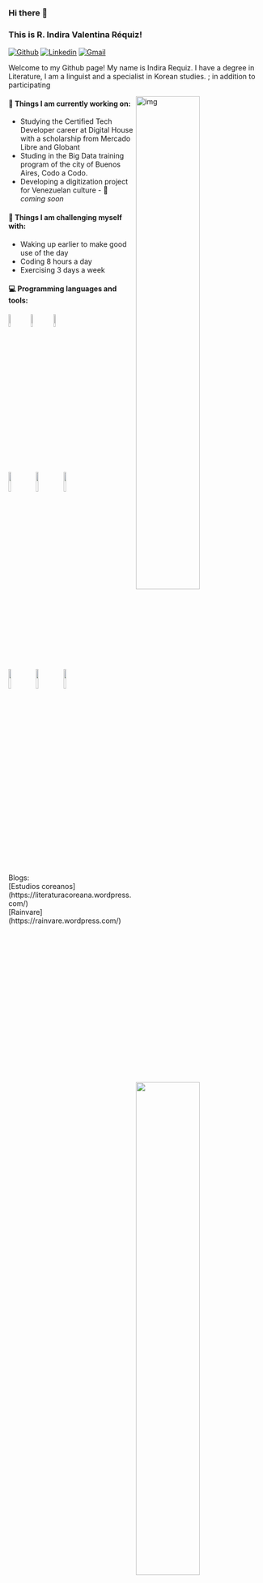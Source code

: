 ### Hi there 👋 
### This is R. Indira Valentina Réquiz!

[![Github](https://img.shields.io/badge/-Github-000?style=flat&logo=Github&logoColor=white)](https://github.com/rainvare)
[![Linkedin](https://img.shields.io/badge/-LinkedIn-blue?style=flat&logo=Linkedin&logoColor=white)](https://www.linkedin.com/in/indiravalentinarequiz/)
[![Gmail](https://img.shields.io/badge/-Gmail-c14438?style=flat&logo=Gmail&logoColor=white)](mailto:indirarequiz@gmail.com)

Welcome to my Github page! My name is Indira Requiz. I have a degree in Literature, I am a linguist and a specialist in Korean studies. ; in addition to participating  


<img align="right" alt="img" src="https://github.com/rainvare/CTDDigitalHouse/blob/main/img/perfil.png" width="50%" height="auto" />


#### 🌱 Things I am currently working on: 
- Studying the Certified Tech Developer career at Digital House with a scholarship from Mercado Libre and Globant
- Studing in the Big Data training program of the city of Buenos Aires, Codo a Codo. 
- Developing a digitization project for Venezuelan culture  -  🚀 *coming soon*

#### :muscle: Things I am challenging myself with:
- Waking up earlier to make good use of the day
- Coding 8 hours a day
- Exercising 3 days a week


#### :computer: Programming languages and tools: 
<p>
	<img width="50%" align="right" src="https://github-readme-stats.vercel.app/api?username=rainvare&show_icons=true&hide_border=true" />

<code><img width="8%" src="https://www.vectorlogo.zone/logos/w3_html5/w3_html5-icon.svg"></code>
<code><img width="8%" src="https://www.vectorlogo.zone/logos/w3_css/w3_css-icon.svg"></code>
<code><img width="8%" src="https://cdn.worldvectorlogo.com/logos/javascript-1.svg"></code>
<br/>
<code><img width="10%" src="https://www.vectorlogo.zone/logos/git-scm/git-scm-ar21.svg"></code>
<code><img width="10%" src="https://www.vectorlogo.zone/logos/java/java-ar21.svg"></code>
<code><img width="10%" src="https://www.vectorlogo.zone/logos/python/python-ar21.svg"></code>
<br/>
<code><img width="10%" src="https://www.vectorlogo.zone/logos/mysql/mysql-ar21.svg"></code>
<code><img width="10%" src="https://www.vectorlogo.zone/logos/mongodb/mongodb-ar21.svg"></code>
<code><img width="10%" src="https://www.soutechventures.com/wp-content/uploads/2018/07/ibm-spss-training-in-abuja-lagos-nigeria.png"></code>
</p>

<p>Blogs: 
<br/>
[Estudios coreanos](https://literaturacoreana.wordpress.com/)
<br/>
[Rainvare](https://rainvare.wordpress.com/)
</p>
